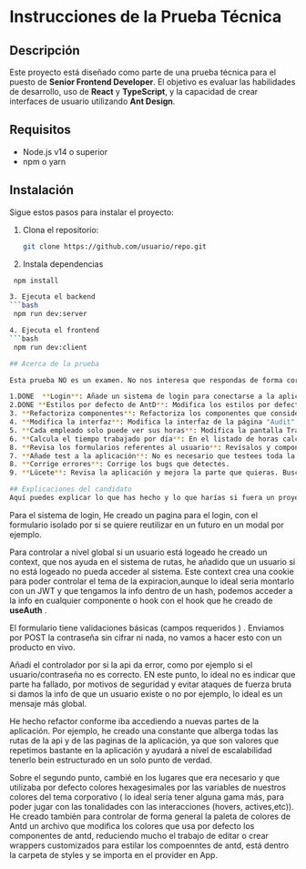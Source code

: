 # Instrucciones de la Prueba Técnica

## Descripción

Este proyecto está diseñado como parte de una prueba técnica para el puesto de **Senior Frontend Developer**. El objetivo es evaluar las habilidades de desarrollo, uso de **React** y **TypeScript**, y la capacidad de crear interfaces de usuario utilizando **Ant Design**.

## Requisitos

- Node.js v14 o superior
- npm o yarn

## Instalación

Sigue estos pasos para instalar el proyecto:

1. Clona el repositorio:

   ```bash
   git clone https://github.com/usuario/repo.git

   ```

2. Instala dependencias

````bash
 npm install

3. Ejecuta el backend
```bash
 npm run dev:server

4. Ejecuta el frontend
```bash
 npm run dev:client

## Acerca de la prueba

Esta prueba NO es un examen. No nos interesa que respondas de forma correcta a todas las preguntas. Los ejercicios planteados son meras excusas para comprobar tu forma de programar y "conocer" un poco tu código. Si hay alguna parte que hayas tenido tiempo de terminar, explícala al final de este README y cuéntanos cómo lo harías si tuvieras tiempos y otros recursos.

1.DONE  **Login**: Añade un sistema de login para conectarse a la aplicación. Existe un endpoint (/api/login) que recibe un usuario y contraseña y devuelve un "Login successful" si el usuario es correcto. Puedes ver la lista de usuarios y contraseñas en el archivo server/server.js. El backend no tiene un sistema de tokens ni nada parecido para validar el login. No es necesario implementarlo.
2.DONE **Estilos por defecto de AntD**: Modifica los estilos por defecto de AntD para que se adapten a los colores definidos en las variables.
3. **Refactoriza componentes**: Refactoriza los componentes que consideres oportunos.
4. **Modifica la interfaz**: Modifica la interfaz de la página "Audit" para hacerla más visual, intuitiva y moderna.
5. **Cada empleado solo puede ver sus horas**: Modifica la pantalla TrackingPage de modo que cada empleado solo pueda ver sus propias horas (a partir del usuario logeado).
6. **Calcula el tiempo trabajado por día**: En el listado de horas calcula el tiempo trabajado por día a partir de la fecha y hora de entrada y la fecha y hora de salida.
8. **Revisa los formularios referentes al usuario**: Revísalos y componetiza lo que consideres.
7. **Añade test a la aplicación**: No es necesario que testees toda la aplicación. Haz los test que consideres más importantes
8. **Corrige errores**: Corrige los bugs que detectes.
9. **Lúcete**: Revisa la aplicación y mejora la parte que quieras. Busca el apartado donde mejor puedas lucir tus cualidades y adelante. Acuérdate de explicar luego en el README lo que has hecho.

## Explicaciones del candidato
Aquí puedes explicar lo que has hecho y lo que harías si fuera un proyecto real y tuvieras más tiempo.
````

Para el sistema de login, He creado un pagina para el login, con el formulario isolado por si se quiere reutilizar en un futuro en un modal por ejemplo.

Para controlar a nivel global si un usuario está logeado he creado un context, que nos ayuda en el sistema de rutas, he añadido que un usuario si no está logeado no pueda acceder al sistema. Este context crea una cookie para poder controlar el tema de la expiracion,aunque lo ideal seria montarlo con un JWT y que tengamos la info dentro de un hash, podemos acceder a la info en cualquier componente o hook con el hook que he creado de **useAuth** .

El formulario tiene validaciones básicas (campos requeridos ) . Enviamos por POST la contraseña sin cifrar ni nada, no vamos a hacer esto con un producto en vivo.

Añadí el controlador por si la api da error, como por ejemplo si el usuario/contraseña no es correcto. EN este punto, lo ideal no es indicar que parte ha fallado, por motivos de seguridad y evitar ataques de fuerza bruta si damos la info de que un usuario existe o no por ejemplo, lo ideal es un mensaje más global.

He hecho refactor conforme iba accediendo a nuevas partes de la aplicación. Por ejemplo, he creado una constante que alberga todas las rutas de la api y de las paginas de la aplicación, ya que son valores que repetimos bastante en la aplicación y ayudará a nivel de escalabilidad tenerlo bein estructurado en un solo punto de verdad.

Sobre el segundo punto, cambié en los lugares que era necesario y que utilizaba por defecto colores hexagesimales por las variables de nuestros colores del tema corporativo ( lo ideal sería tener alguna gama más, para poder jugar con las tonalidades con las interacciones (hovers, actives,etc)). He creado también para controlar de forma general la paleta de colores de Antd un archivo que modifica los colores que usa por defecto los componentes de antd, reduciendo mucho el trabajo de editar o crear wrappers customizados para estilar los compoenntes de antd, está dentro la carpeta de styles y se importa en el provider en App. 

